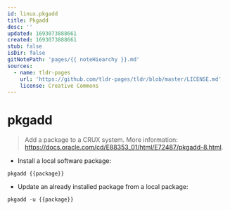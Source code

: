 ```yaml
---
id: linux.pkgadd
title: Pkgadd
desc: ''
updated: 1693073888661
created: 1693073888661
stub: false
isDir: false
gitNotePath: 'pages/{{ noteHiearchy }}.md'
sources:
  - name: tldr-pages
    url: 'https://github.com/tldr-pages/tldr/blob/master/LICENSE.md'
    license: Creative Commons
---
```

# pkgadd

> Add a package to a CRUX system.
> More information: <https://docs.oracle.com/cd/E88353_01/html/E72487/pkgadd-8.html>.

- Install a local software package:

`pkgadd {{package}}`

- Update an already installed package from a local package:

`pkgadd -u {{package}}`

